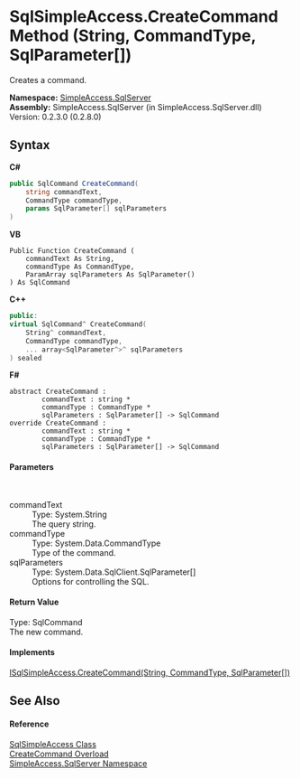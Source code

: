 # SqlSimpleAccess.CreateCommand Method (String, CommandType, SqlParameter[])
 

Creates a command.

**Namespace:**&nbsp;<a href="N_SimpleAccess_SqlServer">SimpleAccess.SqlServer</a><br />**Assembly:**&nbsp;SimpleAccess.SqlServer (in SimpleAccess.SqlServer.dll) Version: 0.2.3.0 (0.2.8.0)

## Syntax

**C#**<br />
``` C#
public SqlCommand CreateCommand(
	string commandText,
	CommandType commandType,
	params SqlParameter[] sqlParameters
)
```

**VB**<br />
``` VB
Public Function CreateCommand ( 
	commandText As String,
	commandType As CommandType,
	ParamArray sqlParameters As SqlParameter()
) As SqlCommand
```

**C++**<br />
``` C++
public:
virtual SqlCommand^ CreateCommand(
	String^ commandText, 
	CommandType commandType, 
	... array<SqlParameter^>^ sqlParameters
) sealed
```

**F#**<br />
``` F#
abstract CreateCommand : 
        commandText : string * 
        commandType : CommandType * 
        sqlParameters : SqlParameter[] -> SqlCommand 
override CreateCommand : 
        commandText : string * 
        commandType : CommandType * 
        sqlParameters : SqlParameter[] -> SqlCommand 
```


#### Parameters
&nbsp;<dl><dt>commandText</dt><dd>Type: System.String<br />The query string.</dd><dt>commandType</dt><dd>Type: System.Data.CommandType<br />Type of the command.</dd><dt>sqlParameters</dt><dd>Type: System.Data.SqlClient.SqlParameter[]<br />Options for controlling the SQL.</dd></dl>

#### Return Value
Type: SqlCommand<br />The new command.

#### Implements
<a href="M_SimpleAccess_SqlServer_ISqlSimpleAccess_CreateCommand_1">ISqlSimpleAccess.CreateCommand(String, CommandType, SqlParameter[])</a><br />

## See Also


#### Reference
<a href="T_SimpleAccess_SqlServer_SqlSimpleAccess">SqlSimpleAccess Class</a><br /><a href="Overload_SimpleAccess_SqlServer_SqlSimpleAccess_CreateCommand">CreateCommand Overload</a><br /><a href="N_SimpleAccess_SqlServer">SimpleAccess.SqlServer Namespace</a><br />